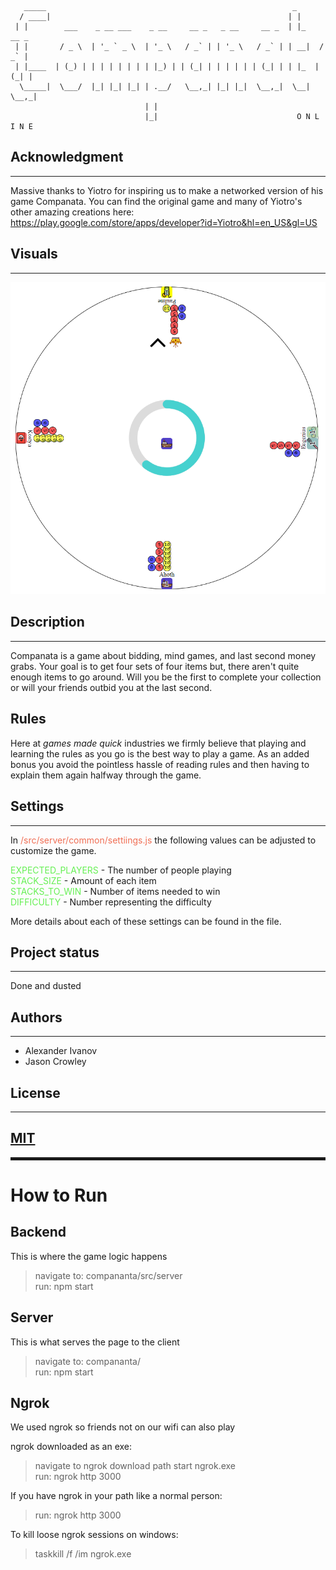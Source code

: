 ```
   _____                                                       _
  / ____|                                                     | |
 | |        ___    _ __ ___    _ __     __ _   _ __     __ _  | |_    __ _
 | |       / _ \  | '_ ` _ \  | '_ \   / _` | | '_ \   / _` | | __|  / _` |
 | |____  | (_) | | | | | | | | |_) | | (_| | | | | | | (_| | | |_  | (_| |
  \_____|  \___/  |_| |_| |_| | .__/   \__,_| |_| |_|  \__,_|  \__|  \__,_|
                              | |
                              |_|                               O N L I N E
```

## Acknowledgment

---

Massive thanks to Yiotro for inspiring us to make a networked version of his game Companata. You can find the original game and many of Yiotro's other amazing creations here:
https://play.google.com/store/apps/developer?id=Yiotro&hl=en_US&gl=US

## Visuals

---

![Example Game](GameExample.png)

## Description

---

Companata is a game about bidding, mind games, and last second money grabs. Your goal is to get four sets of four items but, there aren't quite enough items to go around. Will you be the first to complete your collection or will your friends outbid you at the last second.

## Rules

Here at _games made quick_ industries we firmly believe that playing and learning the rules as you go is the best way to play a game. As an added bonus you avoid the pointless hassle of reading rules and then having to explain them again halfway through the game.

## Settings

---

In <span style="color:rgb(240, 110, 84)">/src/server/common/settiings.js</span> the following values can be adjusted to customize the game.

<span style="color:rgb(102, 240, 84)">EXPECTED_PLAYERS</span> - The number of people playing  
<span style="color:rgb(102, 240, 84)">STACK_SIZE</span> - Amount of each item  
<span style="color:rgb(102, 240, 84)">STACKS_TO_WIN</span> - Number of items needed to win  
<span style="color:rgb(102, 240, 84)">DIFFICULTY</span> - Number representing the difficulty

More details about each of these settings can be found in the file.

## Project status

---

Done and dusted

## Authors

---

- Alexander Ivanov
- Jason Crowley

## License

---

## [MIT](https://choosealicense.com/licenses/mit/)

<hr style="border:2px solid">

# How to Run

## Backend

This is where the game logic happens

> navigate to: compananta/src/server  
> run: npm start

## Server

This is what serves the page to the client

> navigate to: compananta/  
> run: npm start

## Ngrok

We used ngrok so friends not on our wifi can also play

ngrok downloaded as an exe:

> navigate to ngrok download path
> start ngrok.exe  
> run: ngrok http 3000

If you have ngrok in your path like a normal person:

> run: ngrok http 3000

To kill loose ngrok sessions on windows:

> taskkill /f /im ngrok.exe

